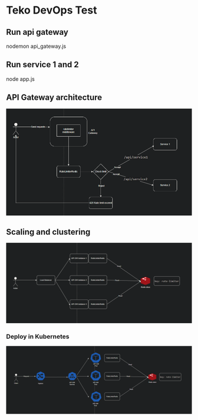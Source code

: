 # Teko DevOps Test

## Run api gateway
nodemon api_gateway.js
## Run service 1 and 2
node app.js


## API Gateway architecture
![alt text](image/basicmodel.png)

## Scaling and clustering
![alt text](image/scaling.png)

### Deploy in Kubernetes
![alt text](image/k8s-scaling.png)